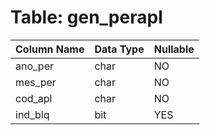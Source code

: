 # Table: gen_perapl

| Column Name | Data Type | Nullable |
|-------------|-----------|----------|
| ano_per | char | NO |
| mes_per | char | NO |
| cod_apl | char | NO |
| ind_blq | bit | YES |

